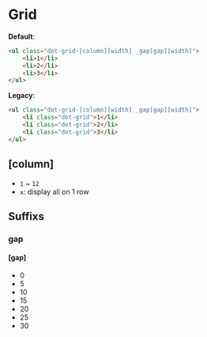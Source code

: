 # Grid


__Default__:
```html
<ul class="dot-grid-[column][width] _gap[gap][width]">
    <li>1</li>
    <li>2</li>
    <li>3</li>
</ul>
```

__Legacy__:
```html
<ul class="dot-grid-[column][width] _gap[gap][width]">
    <li class="dot-grid">1</li>
    <li class="dot-grid">2</li>
    <li class="dot-grid">3</li>
</ul>
```


## [column]

* `1` ~ `12`
* `x`: display all on 1 row

## Suffixs

### gap

#### [gap]
* 0
* 5
* 10
* 15
* 20
* 25
* 30

